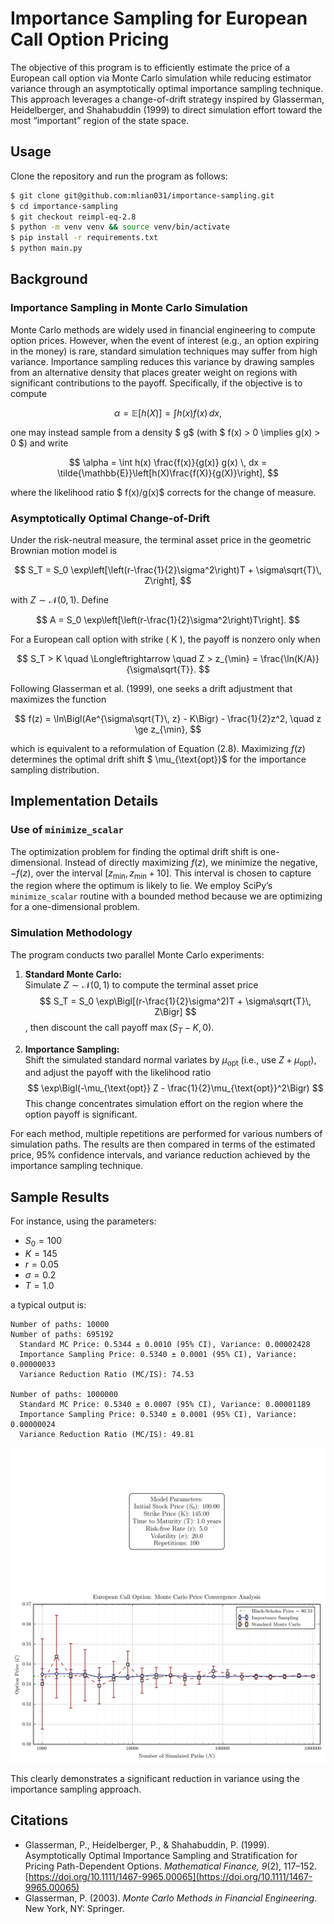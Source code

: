 # Importance Sampling for European Call Option Pricing

The objective of this program is to efficiently estimate the price of a European call option via Monte Carlo simulation while reducing estimator variance through an asymptotically optimal importance sampling technique. This approach leverages a change-of-drift strategy inspired by Glasserman, Heidelberger, and Shahabuddin (1999) to direct simulation effort toward the most “important” region of the state space.

## Usage

Clone the repository and run the program as follows:

```sh
$ git clone git@github.com:mlian031/importance-sampling.git
$ cd importance-sampling
$ git checkout reimpl-eq-2.8
$ python -m venv venv && source venv/bin/activate
$ pip install -r requirements.txt
$ python main.py
```

## Background

### Importance Sampling in Monte Carlo Simulation

Monte Carlo methods are widely used in financial engineering to compute option prices. However, when the event of interest (e.g., an option expiring in the money) is rare, standard simulation techniques may suffer from high variance. Importance sampling reduces this variance by drawing samples from an alternative density that places greater weight on regions with significant contributions to the payoff. Specifically, if the objective is to compute

$$
\alpha = \mathbb{E}[h(X)] = \int h(x) f(x) \, dx,
$$

one may instead sample from a density $ g$ (with $ f(x) > 0 \implies g(x) > 0 $) and write

$$
\alpha = \int h(x) \frac{f(x)}{g(x)} g(x) \, dx = \tilde{\mathbb{E}}\left[h(X)\frac{f(X)}{g(X)}\right],
$$

where the likelihood ratio $ f(x)/g(x)$ corrects for the change of measure.

### Asymptotically Optimal Change-of-Drift

Under the risk-neutral measure, the terminal asset price in the geometric Brownian motion model is

$$
S_T = S_0 \exp\left[\left(r-\frac{1}{2}\sigma^2\right)T + \sigma\sqrt{T}\, Z\right],
$$

with $Z \sim \mathcal{N}(0,1)$. Define

$$
A = S_0 \exp\left[\left(r-\frac{1}{2}\sigma^2\right)T\right].
$$

For a European call option with strike \( K \), the payoff is nonzero only when

$$
S_T > K \quad \Longleftrightarrow \quad Z > z_{\min} = \frac{\ln(K/A)}{\sigma\sqrt{T}}.
$$

Following Glasserman et al. (1999), one seeks a drift adjustment that maximizes the function

$$
f(z) = \ln\Bigl(Ae^{\sigma\sqrt{T}\, z} - K\Bigr) - \frac{1}{2}z^2, \quad z \ge z_{\min},
$$

which is equivalent to a reformulation of Equation (2.8). Maximizing $f(z)$ determines the optimal drift shift $ \mu_{\text{opt}}$ for the importance sampling distribution.

## Implementation Details

### Use of `minimize_scalar`

The optimization problem for finding the optimal drift shift is one-dimensional. Instead of directly maximizing $f(z)$, we minimize the negative, $-f(z)$, over the interval $[z_{\min}, z_{\min}+10]$. This interval is chosen to capture the region where the optimum is likely to lie. We employ SciPy’s `minimize_scalar` routine with a bounded method because we are optimizing for a one-dimensional problem.

### Simulation Methodology

The program conducts two parallel Monte Carlo experiments:

1. **Standard Monte Carlo:**  
   Simulate $Z \sim \mathcal{N}(0,1)$ to compute the terminal asset price
   $$
   S_T = S_0 \exp\Bigl[(r-\frac{1}{2}\sigma^2)T + \sigma\sqrt{T}\, Z\Bigr]
   $$,
   then discount the call payoff $\max(S_T-K,0)$.

2. **Importance Sampling:**  
   Shift the simulated standard normal variates by $\mu_{\text{opt}}$ (i.e., use $Z+\mu_{\text{opt}}$), and adjust the payoff with the likelihood ratio
   $$
   \exp\Bigl(-\mu_{\text{opt}} Z - \frac{1}{2}\mu_{\text{opt}}^2\Bigr)
   $$
   This change concentrates simulation effort on the region where the option payoff is significant.

For each method, multiple repetitions are performed for various numbers of simulation paths. The results are then compared in terms of the estimated price, 95% confidence intervals, and variance reduction achieved by the importance sampling technique.

## Sample Results

For instance, using the parameters:

- $S_0 = 100$
- $K = 145$
- $r = 0.05$
- $\sigma = 0.2$
- $T = 1.0$

a typical output is:

```
Number of paths: 10000
Number of paths: 695192
  Standard MC Price: 0.5344 ± 0.0010 (95% CI), Variance: 0.00002428
  Importance Sampling Price: 0.5340 ± 0.0001 (95% CI), Variance: 0.00000033
  Variance Reduction Ratio (MC/IS): 74.53

Number of paths: 1000000
  Standard MC Price: 0.5340 ± 0.0007 (95% CI), Variance: 0.00001189
  Importance Sampling Price: 0.5340 ± 0.0001 (95% CI), Variance: 0.00000024
  Variance Reduction Ratio (MC/IS): 49.81
```

![](option_pricing_mc.png)

This clearly demonstrates a significant reduction in variance using the importance sampling approach.

## Citations

- Glasserman, P., Heidelberger, P., & Shahabuddin, P. (1999). Asymptotically Optimal Importance Sampling and Stratification for Pricing Path-Dependent Options. *Mathematical Finance, 9*(2), 117–152. [https://doi.org/10.1111/1467-9965.00065](https://doi.org/10.1111/1467-9965.00065)
- Glasserman, P. (2003). *Monte Carlo Methods in Financial Engineering*. New York, NY: Springer.
